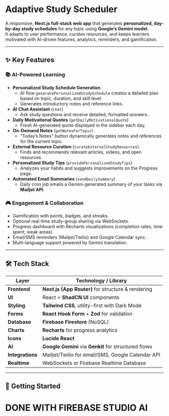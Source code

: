 # Adaptive Study Scheduler

A responsive, **Next.js full-stack web app** that generates **personalized, day-by-day study schedules** for any topic using **Google’s Gemini model**.  
It adapts to user performance, curates resources, and keeps learners motivated with AI-driven features, analytics, reminders, and gamification.

---

## ✨ Key Features

### 📚 AI-Powered Learning
- **Personalized Study Schedule Generation**  
  - AI flow `generatePersonalizedStudySchedule` creates a detailed plan based on topic, duration, and skill level.  
  - Generates introductory notes and reference links.
- **AI Chat Assistant** (`chat`)  
  - Ask study questions and receive detailed, formatted answers.
- **Daily Motivational Quotes** (`getDailyMotivationalQuote`)  
  - Fresh AI-generated quote displayed in the sidebar each day.
- **On-Demand Notes** (`getNotesForTopic`)  
  - “Today’s Notes” button dynamically generates notes and references for the current topic.
- **External Resource Curation** (`curateExternalStudyResources`)  
  - Finds and recommends relevant articles, videos, and open resources.
- **Personalized Study Tips** (`providePersonalizedStudyTips`)  
  - Analyzes your habits and suggests improvements on the Progress page.
- **Automated Email Summaries** (`sendDailySummary`)  
  - Daily cron job emails a Gemini-generated summary of your tasks via **Mailjet API**.

### 🎮 Engagement & Collaboration
- Gamification with points, badges, and streaks.
- Optional real-time study-group sharing via WebSockets.
- Progress dashboard with Recharts visualizations (completion rates, time spent, weak areas).
- Email/SMS reminders (Mailjet/Twilio) and Google Calendar sync.
- Multi-language support powered by Gemini translation.

---

## 🛠 Tech Stack

| Layer            | Technology / Library                              |
|------------------|---------------------------------------------------|
| **Frontend**     | **Next.js (App Router)** for structure & rendering |
| **UI**           | React + **ShadCN UI** components                  |
| **Styling**      | **Tailwind CSS**, utility-first with Dark Mode     |
| **Forms**        | **React Hook Form** + **Zod** for validation       |
| **Database**     | **Firebase Firestore** (NoSQL)                    |
| **Charts**       | **Recharts** for progress analytics               |
| **Icons**        | **Lucide React**                                  |
| **AI**           | **Google Gemini** via **Genkit** for structured flows |
| **Integrations** | Mailjet/Twilio for email/SMS, Google Calendar API  |
| **Realtime**     | WebSockets or Firebase Realtime Database          |

---

## 🚀 Getting Started


# DONE WITH FIREBASE STUDIO AI